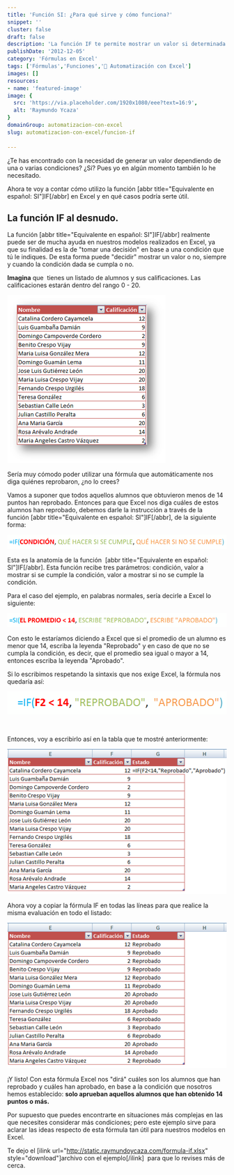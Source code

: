 ```yaml
---
title: 'Función SI: ¿Para qué sirve y cómo funciona?'
snippet: ''
cluster: false
draft: false 
description: 'La función IF te permite mostrar un valor si determinada condición se cumple y mostrar otro distinto si la condición no se cumple. Averigua cómo funciona.'
publishDate: '2012-12-05'
category: 'Fórmulas en Excel'
tags: ['Fórmulas','Funciones','🤖 Automatización con Excel']
images: []
resources: 
- name: 'featured-image'
image: {
  src: 'https://via.placeholder.com/1920x1080/eee?text=16:9',
  alt: 'Raymundo Ycaza'
}
domainGroup: automatizacion-con-excel
slug: automatizacion-con-excel/funcion-if

---
```


¿Te has encontrado con la necesidad de generar un valor dependiendo de una o varias condiciones? ¿Sí? Pues yo en algún momento también lo he necesitado.

Ahora te voy a contar cómo utilizo la función \[abbr title="Equivalente en español: SI"\]IF\[/abbr\] en Excel y en qué casos podría serte útil.

## La función IF al desnudo.

La función \[abbr title="Equivalente en español: SI"\]IF\[/abbr\] realmente puede ser de mucha ayuda en nuestros modelos realizados en Excel, ya que su finalidad es la de "tomar una decisión" en base a una condición que tú le indiques. De esta forma puede "decidir" mostrar un valor o no, siempre y cuando la condición dada se cumpla o no.

**Imagina** que  tienes un listado de alumnos y sus calificaciones. Las calificaciones estarán dentro del rango 0 - 20.

[![Función IF](images/listado-nombres-alumnos1.png "Función IF")](http://raymundoycaza.com/wp-content/uploads/listado-nombres-alumnos1.png)

Sería muy cómodo poder utilizar una fórmula que automáticamente nos diga quiénes reprobaron, ¿no lo crees?

Vamos a suponer que todos aquellos alumnos que obtuvieron menos de 14 puntos han reprobado. Entonces para que Excel nos diga cuáles de estos alumnos han reprobado, debemos darle la instrucción a través de la función \[abbr title="Equivalente en español: SI"\]IF\[/abbr\], de la siguiente forma:

[![Función IF](images/2012-12-04-16_07_30-Editar-entrada-‹-Raymundo-Ycaza-—-WordPress1.png "Función IF")](http://raymundoycaza.com/wp-content/uploads/2012-12-04-16_07_30-Editar-entrada-‹-Raymundo-Ycaza-—-WordPress1.png)

Esta es la anatomía de la función  \[abbr title="Equivalente en español: SI"\]IF\[/abbr\]. Esta función recibe tres parámetros: condición, valor a mostrar si se cumple la condición, valor a mostrar si no se cumple la condición.

Para el caso del ejemplo, en palabras normales, sería decirle a Excel lo siguiente:

[![Función IF](images/2012-12-04-16_13_33-Editar-entrada-‹-Raymundo-Ycaza-—-WordPress1.png "Función IF")](http://raymundoycaza.com/wp-content/uploads/2012-12-04-16_13_33-Editar-entrada-‹-Raymundo-Ycaza-—-WordPress1.png)

Con esto le estaríamos diciendo a Excel que si el promedio de un alumno es menor que 14, escriba la leyenda "Reprobado" y en caso de que no se cumpla la condición, es decir, que el promedio sea igual o mayor a 14, entonces escriba la leyenda "Aprobado".

Si lo escribimos respetando la sintaxis que nos exige Excel, la fórmula nos quedaría así:

[![Fórmula IF](images/2012120443001.png "Fórmula IF")](http://raymundoycaza.com/wp-content/uploads/2012120443001.png)

 

Entonces, voy a escribirlo así en la tabla que te mostré anteriormente:

[![Función IF](images/2012120448361.png "Función IF")](http://raymundoycaza.com/wp-content/uploads/2012120448361.png)

Ahora voy a copiar la fórmula IF en todas las líneas para que realice la misma evaluación en todo el listado:

[![Fórmula IF](images/2012120454391.png "Fórmula IF")](http://raymundoycaza.com/wp-content/uploads/2012120454391.png)

¡Y listo! Con esta fórmula Excel nos "dirá" cuáles son los alumnos que han reprobado y cuáles han aprobado, en base a la condición que nosotros hemos establecido: **solo aprueban aquellos alumnos que han obtenido 14 puntos o más.**

Por supuesto que puedes encontrarte en situaciones más complejas en las que necesites considerar más condiciones; pero este ejemplo sirve para aclarar las ideas respecto de esta fórmula tan útil para nuestros modelos en Excel.

Te dejo el \[ilink url="http://static.raymundoycaza.com/formula-if.xlsx" style="download"\]archivo con el ejemplo\[/ilink\]  para que lo revises más de cerca.
